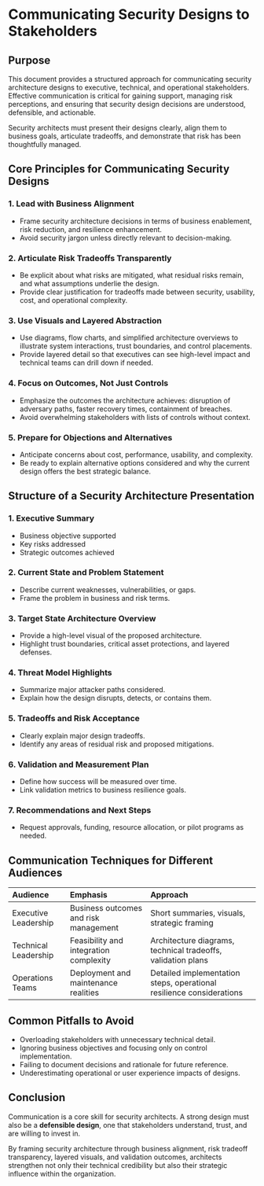 # Communicating Security Designs to Stakeholders

## Purpose

This document provides a structured approach for communicating security architecture designs to executive, technical, and operational stakeholders. Effective communication is critical for gaining support, managing risk perceptions, and ensuring that security design decisions are understood, defensible, and actionable.

Security architects must present their designs clearly, align them to business goals, articulate tradeoffs, and demonstrate that risk has been thoughtfully managed.


## Core Principles for Communicating Security Designs

### 1. Lead with Business Alignment
- Frame security architecture decisions in terms of business enablement, risk reduction, and resilience enhancement.
- Avoid security jargon unless directly relevant to decision-making.

### 2. Articulate Risk Tradeoffs Transparently
- Be explicit about what risks are mitigated, what residual risks remain, and what assumptions underlie the design.
- Provide clear justification for tradeoffs made between security, usability, cost, and operational complexity.

### 3. Use Visuals and Layered Abstraction
- Use diagrams, flow charts, and simplified architecture overviews to illustrate system interactions, trust boundaries, and control placements.
- Provide layered detail so that executives can see high-level impact and technical teams can drill down if needed.

### 4. Focus on Outcomes, Not Just Controls
- Emphasize the outcomes the architecture achieves: disruption of adversary paths, faster recovery times, containment of breaches.
- Avoid overwhelming stakeholders with lists of controls without context.

### 5. Prepare for Objections and Alternatives
- Anticipate concerns about cost, performance, usability, and complexity.
- Be ready to explain alternative options considered and why the current design offers the best strategic balance.


## Structure of a Security Architecture Presentation

### 1. Executive Summary
- Business objective supported
- Key risks addressed
- Strategic outcomes achieved

### 2. Current State and Problem Statement
- Describe current weaknesses, vulnerabilities, or gaps.
- Frame the problem in business and risk terms.

### 3. Target State Architecture Overview
- Provide a high-level visual of the proposed architecture.
- Highlight trust boundaries, critical asset protections, and layered defenses.

### 4. Threat Model Highlights
- Summarize major attacker paths considered.
- Explain how the design disrupts, detects, or contains them.

### 5. Tradeoffs and Risk Acceptance
- Clearly explain major design tradeoffs.
- Identify any areas of residual risk and proposed mitigations.

### 6. Validation and Measurement Plan
- Define how success will be measured over time.
- Link validation metrics to business resilience goals.

### 7. Recommendations and Next Steps
- Request approvals, funding, resource allocation, or pilot programs as needed.


## Communication Techniques for Different Audiences

| Audience | Emphasis | Approach |
|:---------|:---------|:---------|
| Executive Leadership | Business outcomes and risk management | Short summaries, visuals, strategic framing |
| Technical Leadership | Feasibility and integration complexity | Architecture diagrams, technical tradeoffs, validation plans |
| Operations Teams | Deployment and maintenance realities | Detailed implementation steps, operational resilience considerations |


## Common Pitfalls to Avoid

- Overloading stakeholders with unnecessary technical detail.
- Ignoring business objectives and focusing only on control implementation.
- Failing to document decisions and rationale for future reference.
- Underestimating operational or user experience impacts of designs.


## Conclusion

Communication is a core skill for security architects. A strong design must also be a **defensible design**, one that stakeholders understand, trust, and are willing to invest in.

By framing security architecture through business alignment, risk tradeoff transparency, layered visuals, and validation outcomes, architects strengthen not only their technical credibility but also their strategic influence within the organization.